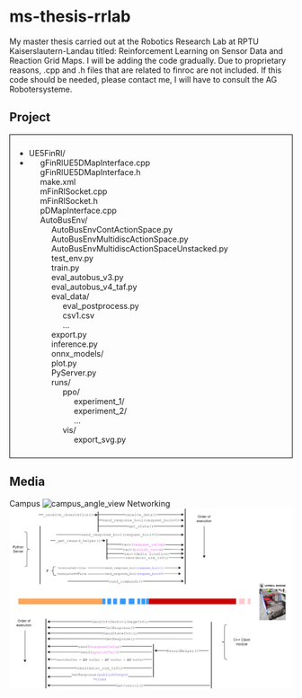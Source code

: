 # ms-thesis-rrlab
My master thesis carried out at the Robotics Research Lab at RPTU Kaiserslautern-Landau titled: Reinforcement Learning on Sensor Data and Reaction Grid Maps.
I will be adding the code gradually. Due to proprietary reasons, .cpp and .h files that are related to finroc are not included. If this code should be needed, please contact me, I will have to consult the AG Robotersysteme. 

## Project

<div style="border: 1px solid black; padding: 10px;">
  <UE5FinRl>
    <ul>
      <li>UE5FinRl/</li>
      <li>
        <ul style="list-style-type: none; padding-left: 20px;">
          <li>gFinRlUE5DMapInterface.cpp</li>
          <li>gFinRlUE5DMapInterface.h</li>
          <li>make.xml</li>
          <li>mFinRlSocket.cpp</li>
          <li>mFinRlSocket.h</li>
          <li>pDMapInterface.cpp</li>
          <li>
            AutoBusEnv/
            <ul style="list-style-type: none; padding-left: 20px;">
              <li>AutoBusEnvContActionSpace.py</li>
              <li>AutoBusEnvMultidiscActionSpace.py</li>
              <li>AutoBusEnvMultidiscActionSpaceUnstacked.py</li>
              <li>test_env.py</li>
              <li>train.py</li>
              <li>eval_autobus_v3.py</li>
              <li>eval_autobus_v4_taf.py</li>
              <li>
                eval_data/
                <ul style="list-style-type: none; padding-left: 20px;">
                  <li>eval_postprocess.py</li>
                  <li>csv1.csv</li>
                  <li>...</li>
                </ul>
              </li>
              <li>export.py</li>
              <li>inference.py</li>
              <li>
                onnx_models/
              </li>
              <li>plot.py</li>
              <li>PyServer.py</li>
              <li>
                runs/
                <ul style="list-style-type: none; padding-left: 20px;">
                  <li>
                    ppo/
                    <ul style="list-style-type: none; padding-left: 20px;">
                      <li>
                        experiment_1/
                      </li>
                      <li>
                        experiment_2/
                      </li>
                      <li>...</li>
                    </ul>
                  </li>
                  <li>
                    vis/
                    <ul style="list-style-type: none; padding-left: 20px;">
                      <li>export_svg.py</li>
                    </ul>
                  </li>
                </ul>
              </li>
            </ul>
          </li>
        </ul>
      </li>
    </ul>
  </details>
</div>

## Media
Campus
![campus_angle_view](media/campus_angle_view.png)
Networking
![campus_angle_view](media/socket_communication.png)

  </ul>
</details>



